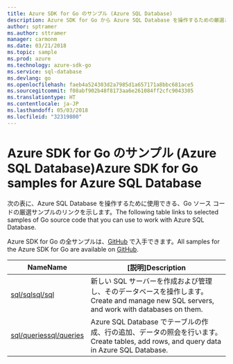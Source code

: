 ```yaml
---
title: Azure SDK for Go のサンプル (Azure SQL Database)
description: Azure SDK for Go から Azure SQL Database を操作するための厳選されたサンプルです。
author: sptramer
ms.author: sttramer
manager: carmonm
ms.date: 03/21/2018
ms.topic: sample
ms.prod: azure
ms.technology: azure-sdk-go
ms.service: sql-database
ms.devlang: go
ms.openlocfilehash: faeb4a524303d2a7985d1a657171a8bbc681ace5
ms.sourcegitcommit: f08abf902b48f8173aa6e261084ff2cfc9043305
ms.translationtype: HT
ms.contentlocale: ja-JP
ms.lasthandoff: 05/03/2018
ms.locfileid: "32319800"
---
```

# <a name="azure-sdk-for-go-samples-for-azure-sql-database"></a><span data-ttu-id="0b768-103">Azure SDK for Go のサンプル (Azure SQL Database)</span><span class="sxs-lookup"><span data-stu-id="0b768-103">Azure SDK for Go samples for Azure SQL Database</span></span>

<span data-ttu-id="0b768-104">次の表に、Azure SQL Database を操作するために使用できる、Go ソース コードの厳選サンプルのリンクを示します。</span><span class="sxs-lookup"><span data-stu-id="0b768-104">The following table links to selected samples of Go source code that you can use to work with Azure SQL Database.</span></span>

<span data-ttu-id="0b768-105">Azure SDK for Go の全サンプルは、[GitHub](https://github.com/Azure-Samples/azure-sdk-for-go-samples) で入手できます。</span><span class="sxs-lookup"><span data-stu-id="0b768-105">All samples for the Azure SDK for Go are available on [GitHub](https://github.com/Azure-Samples/azure-sdk-for-go-samples).</span></span>

| <span data-ttu-id="0b768-106">Name</span><span class="sxs-lookup"><span data-stu-id="0b768-106">Name</span></span> | <span data-ttu-id="0b768-107">[説明]</span><span class="sxs-lookup"><span data-stu-id="0b768-107">Description</span></span> |
|------|-------------|
| [<span data-ttu-id="0b768-108">sql/sql</span><span class="sxs-lookup"><span data-stu-id="0b768-108">sql/sql</span></span>](https://github.com/Azure-Samples/azure-sdk-for-go-samples/blob/master/sql/sql.go) | <span data-ttu-id="0b768-109">新しい SQL サーバーを作成および管理し、そのデータベースを操作します。</span><span class="sxs-lookup"><span data-stu-id="0b768-109">Create and manage new SQL servers, and work with databases on them.</span></span> |
| [<span data-ttu-id="0b768-110">sql/queries</span><span class="sxs-lookup"><span data-stu-id="0b768-110">sql/queries</span></span>](https://github.com/Azure-Samples/azure-sdk-for-go-samples/blob/master/sql/queries.go) | <span data-ttu-id="0b768-111">Azure SQL Database でテーブルの作成、行の追加、データの照会を行います。</span><span class="sxs-lookup"><span data-stu-id="0b768-111">Create tables, add rows, and query data in Azure SQL Database.</span></span> |
